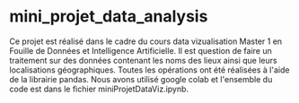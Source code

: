# mini_projet_data_analysis
Ce projet est réalisé dans le cadre du cours data vizualisation Master 1 en Fouille de Données et Intelligence Artificielle. Il est question de faire un traitement sur des données contenant les noms des lieux ainsi que leurs localisations géographiques. Toutes les opérations ont été réalisées à l'aide de la librairie pandas. Nous avons utilisé google colab et l'ensemble du code est dans le fichier miniProjetDataViz.ipynb.

